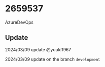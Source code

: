 # 2659537
AzureDevOps

## Update
2024/03/09 update @yuuki1967

2024/03/09 update on the branch `development`
